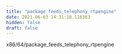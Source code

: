```yaml
---
title: "package_feeds_telephony_rtpengine"
date: 2021-06-03 14:31:18.116363
hidden: false
draft: false
---
```


x86/64/package_feeds_telephony_rtpengine

